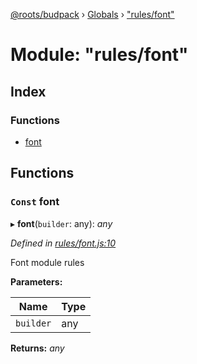 [@roots/budpack](../README.md) › [Globals](../globals.md) › ["rules/font"](_rules_font_.md)

# Module: "rules/font"

## Index

### Functions

* [font](_rules_font_.md#const-font)

## Functions

### `Const` font

▸ **font**(`builder`: any): *any*

*Defined in [rules/font.js:10](https://github.com/roots/bud-support/blob/91a13d1/src/budpack/builder/webpack/rules/font.js#L10)*

Font module rules

**Parameters:**

Name | Type |
------ | ------ |
`builder` | any |

**Returns:** *any*
